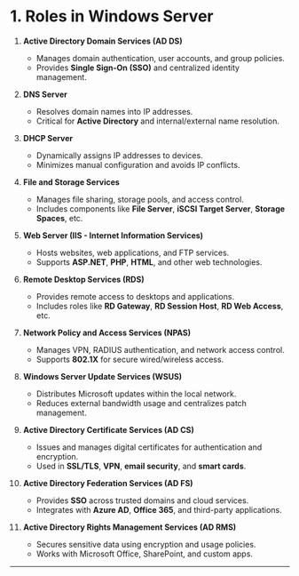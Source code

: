 
# **1. Roles in Windows Server**

1. **Active Directory Domain Services (AD DS)**

   * Manages domain authentication, user accounts, and group policies.
   * Provides **Single Sign-On (SSO)** and centralized identity management.

2. **DNS Server**

   * Resolves domain names into IP addresses.
   * Critical for **Active Directory** and internal/external name resolution.

3. **DHCP Server**

   * Dynamically assigns IP addresses to devices.
   * Minimizes manual configuration and avoids IP conflicts.

4. **File and Storage Services**

   * Manages file sharing, storage pools, and access control.
   * Includes components like **File Server**, **iSCSI Target Server**, **Storage Spaces**, etc.

5. **Web Server (IIS - Internet Information Services)**

   * Hosts websites, web applications, and FTP services.
   * Supports **ASP.NET**, **PHP**, **HTML**, and other web technologies.

6. **Remote Desktop Services (RDS)**

   * Provides remote access to desktops and applications.
   * Includes roles like **RD Gateway**, **RD Session Host**, **RD Web Access**, etc.

7. **Network Policy and Access Services (NPAS)**

   * Manages VPN, RADIUS authentication, and network access control.
   * Supports **802.1X** for secure wired/wireless access.

9. **Windows Server Update Services (WSUS)**

   * Distributes Microsoft updates within the local network.
   * Reduces external bandwidth usage and centralizes patch management.

10. **Active Directory Certificate Services (AD CS)**

    * Issues and manages digital certificates for authentication and encryption.
    * Used in **SSL/TLS**, **VPN**, **email security**, and **smart cards**.

11. **Active Directory Federation Services (AD FS)**

    * Provides **SSO** across trusted domains and cloud services.
    * Integrates with **Azure AD**, **Office 365**, and third-party applications.

12. **Active Directory Rights Management Services (AD RMS)**

    * Secures sensitive data using encryption and usage policies.
    * Works with Microsoft Office, SharePoint, and custom apps.

---

